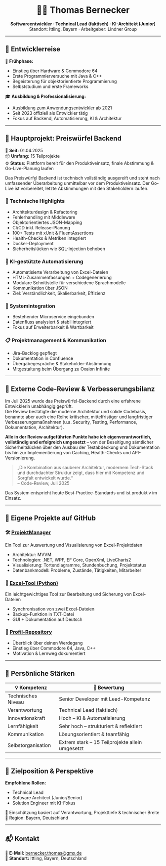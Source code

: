 <h1 align="center">👨‍💻 Thomas Bernecker</h1>
<p align="center">
  <strong>Softwareentwickler · Technical Lead (faktisch) · KI-Architekt (Junior)</strong><br>
  Standort: Ittling, Bayern · Arbeitgeber: Lindner Group
</p>

---

## 🧭 Entwicklerreise

💾 **Frühphase:**  
- Einstieg über Hardware & Commodore 64  
- Erste Programmierversuche mit Java & C++  
- Begeisterung für objektorientierte Programmierung  
- Selbststudium und erste Frameworks

🎓 **Ausbildung & Professionalisierung:**  
- Ausbildung zum Anwendungsentwickler ab 2021  
- Seit 2023 offiziell als Entwickler tätig  
- Fokus auf Backend, Automatisierung, KI & Architektur

---

## 🚀 Hauptprojekt: Preiswürfel Backend

📅 **Seit:** 01.04.2025  
📦 **Umfang:** 15 Teilprojekte  
⚙️ **Status:** Plattform bereit für den Produktiveinsatz, finale Abstimmung & Go-Live-Planung laufen

Das Preiswürfel Backend ist technisch vollständig ausgereift und steht nach umfassender Überarbeitung unmittelbar vor dem Produktiveinsatz. Der Go-Live ist vorbereitet, letzte Abstimmungen mit den Stakeholdern laufen.

### 🔧 Technische Highlights
- Architekturdesign & Refactoring  
- Fehlerhandling mit Middleware  
- Objektorientiertes JSON-Mapping  
- CI/CD inkl. Release-Planung  
- 100+ Tests mit xUnit & FluentAssertions  
- Health-Checks & Metriken integriert  
- Docker-Deployment  
- Sicherheitslücken wie SQL-Injection behoben

### 🤖 KI-gestützte Automatisierung
- Automatisierte Verarbeitung von Excel-Dateien  
- HTML-Zusammenfassungen + Codegenerierung  
- Modulare Schnittstelle für verschiedene Sprachmodelle  
- Kommunikation über JSON  
- Ziel: Verständlichkeit, Skalierbarkeit, Effizienz

### 🔗 Systemintegration
- Bestehender Microservice eingebunden  
- Datenfluss analysiert & stabil integriert  
- Fokus auf Erweiterbarkeit & Wartbarkeit

### 📋 Projektmanagement & Kommunikation
- Jira-Backlog gepflegt  
- Dokumentation in Confluence  
- Übergabegespräche & Stakeholder-Abstimmung  
- Mitgestaltung beim Übergang zu Oxaion Infinite

---

## 📝 Externe Code-Review & Verbesserungsbilanz

Im Juli 2025 wurde das Preiswürfel-Backend durch eine erfahrene Entwicklerin unabhängig geprüft.  
Die Review bestätigte die moderne Architektur und solide Codebasis, benannte aber auch eine Reihe kritischer, mittelfristiger und langfristiger Verbesserungsmaßnahmen (u.a. Security, Testing, Performance, Dokumentation, Architektur).

**Alle in der Review aufgeführten Punkte habe ich eigenverantwortlich, vollständig und erfolgreich umgesetzt** – von der Beseitigung sämtlicher Sicherheitslücken über den Ausbau der Testabdeckung und Dokumentation bis hin zur Implementierung von Caching, Health-Checks und API-Versionierung.

> „Die Kombination aus sauberer Architektur, modernem Tech-Stack und durchdachter Struktur zeigt, dass hier mit Kompetenz und Sorgfalt entwickelt wurde.“  
> – Code-Review, Juli 2025

Das System entspricht heute Best-Practice-Standards und ist produktiv im Einsatz.

---

## 📂 Eigene Projekte auf GitHub

### 🛠️ [ProjektManager](https://github.com/Eangelus/ProjektManager)
Ein Tool zur Auswertung und Visualisierung von Excel-Projektdaten  
- Architektur: MVVM  
- Technologien: .NET, WPF, EF Core, OpenXml, LiveCharts2  
- Visualisierung: Tortendiagramme, Stundenbuchung, Projektstatus  
- Datenbankmodell: Probleme, Zustände, Tätigkeiten, Mitarbeiter

### 🐍 [Excel-Tool (Python)](https://github.com/Eangelus/Excel-Tool)
Ein leichtgewichtiges Tool zur Bearbeitung und Sicherung von Excel-Dateien  
- Synchronisation von zwei Excel-Dateien  
- Backup-Funktion in TXT-Datei  
- GUI + Dokumentation auf Deutsch

### 💬 [Profil-Repository](https://github.com/Eangelus/Eangelus)
- Überblick über deinen Werdegang  
- Einstieg über Commodore 64, Java, C++  
- Motivation & Lernweg dokumentiert

---

## 🧠 Persönliche Stärken

| 💡 Kompetenz         | 🧩 Bewertung                            |
|----------------------|-----------------------------------------|
| Technisches Niveau   | Senior Developer mit Lead-Kompetenz     |
| Verantwortung        | Technical Lead (faktisch)               |
| Innovationskraft     | Hoch – KI & Automatisierung             |
| Lernfähigkeit        | Sehr hoch – strukturiert & reflektiert  |
| Kommunikation        | Lösungsorientiert & teamfähig           |
| Selbstorganisation   | Extrem stark – 15 Teilprojekte allein umgesetzt |

---

## 🎯 Zielposition & Perspektive

**Empfohlene Rollen:**  
- Technical Lead  
- Software Architect (Junior/Senior)  
- Solution Engineer mit KI-Fokus

📌 Einschätzung basiert auf Verantwortung, Projekttiefe & technischer Breite  
📍 Region: Bayern, Deutschland

---

## 📬 Kontakt

📧 **E-Mail:** [bernecker.thomas@gmx.de](mailto:bernecker.thomas@gmx.de)  
📍 **Standort:** Ittling, Bayern, Deutschland

